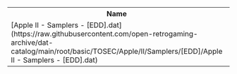 <table>
<tr><th>Name</th><th>Size</th></tr>
<tr><td>
[Apple II - Samplers - [EDD].dat](https://raw.githubusercontent.com/open-retrogaming-archive/dat-catalog/main/root/basic/TOSEC/Apple/II/Samplers/[EDD]/Apple II - Samplers - [EDD].dat)
</td><td>1597</td></tr>
</table>
